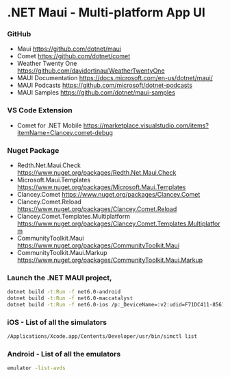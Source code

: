 # .NET Maui - Multi-platform App UI

### GitHub
* Maui https://github.com/dotnet/maui
* Comet https://github.com/dotnet/comet
* Weather Twenty One https://github.com/davidortinau/WeatherTwentyOne
* MAUI Documentation https://docs.microsoft.com/en-us/dotnet/maui/
* MAUI Podcasts https://github.com/microsoft/dotnet-podcasts
* MAUI Samples https://github.com/dotnet/maui-samples

### VS Code Extension
* Comet for .NET Mobile https://marketplace.visualstudio.com/items?itemName=Clancey.comet-debug

### Nuget Package
* Redth.Net.Maui.Check https://www.nuget.org/packages/Redth.Net.Maui.Check
* Microsoft.Maui.Templates https://www.nuget.org/packages/Microsoft.Maui.Templates
* Clancey.Comet https://www.nuget.org/packages/Clancey.Comet
* Clancey.Comet.Reload https://www.nuget.org/packages/Clancey.Comet.Reload
* Clancey.Comet.Templates.Multiplatform https://www.nuget.org/packages/Clancey.Comet.Templates.Multiplatform
* CommunityToolkit.Maui https://www.nuget.org/packages/CommunityToolkit.Maui
* CommunityToolkit.Maui.Markup https://www.nuget.org/packages/CommunityToolkit.Maui.Markup

### Launch the .NET MAUI project,
```sh
dotnet build -t:Run -f net6.0-android
dotnet build -t:Run -f net6.0-maccatalyst
dotnet build -t:Run -f net6.0-ios /p:_DeviceName=:v2:udid=F71DC411-8561-49AF-9649-8FBB9CC3F60A
```

### iOS - List of all the simulators
```sh
/Applications/Xcode.app/Contents/Developer/usr/bin/simctl list
```

### Android - List of all the emulators
```sh
emulator -list-avds
```


